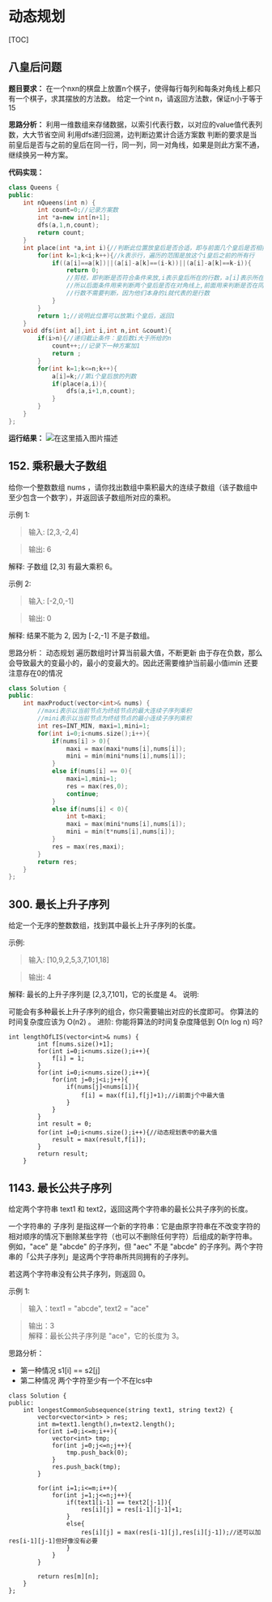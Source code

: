 ﻿# 动态规划
	
[TOC]

## 八皇后问题
**题目要求：**
在一个nxn的棋盘上放置n个棋子，使得每行每列和每条对角线上都只有一个棋子，求其摆放的方法数。
给定一个int n，请返回方法数，保证n小于等于15

**思路分析：**
利用一维数组来存储数据，以索引代表行数，以对应的value值代表列数，大大节省空间
利用dfs递归回溯，边判断边累计合适方案数
判断的要求是当前皇后是否与之前的皇后在同一行，同一列，同一对角线，如果是则此方案不通，继续换另一种方案。

**代码实现：**
```cpp
class Queens {
public:
    int nQueens(int n) {
        int count=0;//记录方案数
        int *a=new int[n+1];
        dfs(a,1,n,count);
        return count;
    }
    int place(int *a,int i){//判断此位置放皇后是否合适，即与前面几个皇后是否相撞
		for(int k=1;k<i;k++){//k表示行，遍历的范围是放这个i皇后之前的所有行
			if((a[i]==a[k])||(a[i]-a[k]==(i-k))||(a[i]-a[k]==k-i)){
				return 0;
				//剪枝，即判断是否符合条件来放,i表示皇后所在的行数，a[i]表示所在的列数，
	            //所以后面条件用来判断两个皇后是否在对角线上,前面用来判断是否在同一列上。
	            //行数不需要判断，因为他们本身的i就代表的是行数
			}
		}
		return 1;//说明此位置可以放第i个皇后，返回1
	} 
    void dfs(int a[],int i,int n,int &count){
		if(i>n){//递归截止条件：皇后数i大于所给的n
			count++;//记录下一种方案加1
			return ;
		}
		for(int k=1;k<=n;k++){
			a[i]=k;//第i个皇后放的列数
			if(place(a,i)){
				dfs(a,i+1,n,count);
			}
		}
	}
};
```
**运行结果：**
![在这里插入图片描述](https://img-blog.csdnimg.cn/20200413214244426.png)


## 152. 乘积最大子数组

给你一个整数数组 nums ，请你找出数组中乘积最大的连续子数组（该子数组中至少包含一个数字），并返回该子数组所对应的乘积。


示例 1:

>输入: [2,3,-2,4]

>输出: 6

解释: 子数组 [2,3] 有最大乘积 6。

示例 2:

>输入: [-2,0,-1]

>输出: 0

解释: 结果不能为 2, 因为 [-2,-1] 不是子数组。

思路分析：
动态规划
遍历数组时计算当前最大值，不断更新
由于存在负数，那么会导致最大的变最小的，最小的变最大的。因此还需要维护当前最小值imin
还要注意存在0的情况

```cpp
class Solution {
public:
    int maxProduct(vector<int>& nums) {
        //maxi表示以当前节点为终结节点的最大连续子序列乘积 
		//mini表示以当前节点为终结节点的最小连续子序列乘积
        int res=INT_MIN, maxi=1,mini=1;
        for(int i=0;i<nums.size();i++){
            if(nums[i] > 0){
                maxi = max(maxi*nums[i],nums[i]);
                mini = min(mini*nums[i],nums[i]);
            }
            else if(nums[i] == 0){
                maxi=1,mini=1;
                res = max(res,0);
                continue;
            }
            else if(nums[i] < 0){
                int t=maxi;
                maxi = max(mini*nums[i],nums[i]);
                mini = min(t*nums[i],nums[i]);
            }
            res = max(res,maxi);
        }
        return res;
    }
};

```


## 300. 最长上升子序列

给定一个无序的整数数组，找到其中最长上升子序列的长度。

示例:

>输入: [10,9,2,5,3,7,101,18]

>输出: 4 

解释: 最长的上升子序列是 [2,3,7,101]，它的长度是 4。
说明:

可能会有多种最长上升子序列的组合，你只需要输出对应的长度即可。
你算法的时间复杂度应该为 O(n2) 。
进阶: 你能将算法的时间复杂度降低到 O(n log n) 吗?

```
int lengthOfLIS(vector<int>& nums) {
        int f[nums.size()+1];
        for(int i=0;i<nums.size();i++){
            f[i] = 1;
        }
        for(int i=0;i<nums.size();i++){
            for(int j=0;j<i;j++){
                if(nums[j]<nums[i]){
                    f[i] = max(f[i],f[j]+1);//i前面j个中最大值
                }
            }
        }
        int result = 0;
        for(int i=0;i<nums.size();i++){//动态规划表中的最大值
            result = max(result,f[i]);
        }
        return result;
    }
```


## 1143. 最长公共子序列
给定两个字符串 text1 和 text2，返回这两个字符串的最长公共子序列的长度。

一个字符串的 子序列 是指这样一个新的字符串：它是由原字符串在不改变字符的相对顺序的情况下删除某些字符（也可以不删除任何字符）后组成的新字符串。
例如，"ace" 是 "abcde" 的子序列，但 "aec" 不是 "abcde" 的子序列。两个字符串的「公共子序列」是这两个字符串所共同拥有的子序列。

若这两个字符串没有公共子序列，则返回 0。

 
示例 1:

>输入：text1 = "abcde", text2 = "ace" 

>输出：3  
解释：最长公共子序列是 "ace"，它的长度为 3。

思路分析：

- 第一种情况 s1[i] == s2[j]
- 第二种情况 两个字符至少有一个不在lcs中

```
class Solution {
public:
    int longestCommonSubsequence(string text1, string text2) {
        vector<vector<int> > res;
        int m=text1.length(),n=text2.length();
        for(int i=0;i<=m;i++){
            vector<int> tmp;
            for(int j=0;j<=n;j++){
                tmp.push_back(0);
            }
            res.push_back(tmp);
        }

        for(int i=1;i<=m;i++){
            for(int j=1;j<=n;j++){
                if(text1[i-1] == text2[j-1]){
                    res[i][j] = res[i-1][j-1]+1;
                }
                else{
                    res[i][j] = max(res[i-1][j],res[i][j-1]);//还可以加res[i-1][j-1]但好像没有必要
                }
            }
        }

        return res[m][n];
    }
};
```